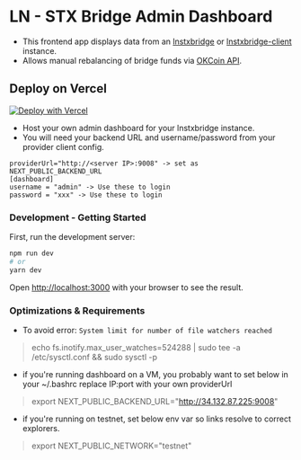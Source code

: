# LN - STX Bridge Admin Dashboard

* This frontend app displays data from an [lnstxbridge](https://github.com/pseudozach/lnstxbridge) or [lnstxbridge-client](https://github.com/pseudozach/lnstxbridge-client) instance.
* Allows manual rebalancing of bridge funds via [OKCoin API](https://www.okcoin.com/docs/en/#README).

## Deploy on Vercel

[![Deploy with Vercel](https://vercel.com/button)](https://vercel.com/new/clone?repository-url=https%3A%2F%2Fgithub.com%2Fpseudozach%2Flnstxbridge-dashboard&env=NEXT_PUBLIC_BACKEND_URL&envDescription=URL%20of%20LN-STX%20Bridge%20Backend)  

* Host your own admin dashboard for your lnstxbridge instance.
* You will need your backend URL and username/password from your provider client config.  
```
providerUrl="http://<server IP>:9008" -> set as NEXT_PUBLIC_BACKEND_URL
[dashboard]  
username = "admin" -> Use these to login
password = "xxx" -> Use these to login
```  

### Development - Getting Started

First, run the development server:

```bash
npm run dev
# or
yarn dev
```

Open [http://localhost:3000](http://localhost:3000) with your browser to see the result.

### Optimizations & Requirements

* To avoid error: `System limit for number of file watchers reached`  
>echo fs.inotify.max_user_watches=524288 | sudo tee -a /etc/sysctl.conf && sudo sysctl -p

* if you're running dashboard on a VM, you probably want to set below in your ~/.bashrc replace IP:port with your own providerUrl
> export NEXT_PUBLIC_BACKEND_URL="http://34.132.87.225:9008"  

* if you're running on testnet, set below env var so links resolve to correct explorers.
> export NEXT_PUBLIC_NETWORK="testnet" 
